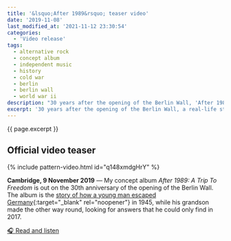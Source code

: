 ```yaml
---
title: '&lsquo;After 1989&rsquo; teaser video'
date: '2019-11-08'
last_modified_at: '2021-11-12 23:30:54'
categories:
  - 'Video release'
tags:
  - alternative rock
  - concept album
  - independent music
  - history
  - cold war
  - berlin
  - berlin wall
  - world war ii
description: "30 years after the opening of the Berlin Wall, 'After 1989' is a real-life story about imprisonment and liberty. Watch the video teaser."
excerpt: '30 years after the opening of the Berlin Wall, a real-life story about imprisonment and liberty. Between two wars and three generations.'
---
```

<p class="lead">{{ page.excerpt }}</p>

## Official video teaser

{% include pattern-video.html id="q148xmdgHrY" %}

**Cambridge, 9 November 2019** — My concept album _After 1989: A Trip To Freedom_ is out on the 30th anniversary of the opening of the Berlin Wall. The album is the [story of how a young man escaped Germany](https://medium.com/lessons-from-history/a-trip-to-freedom-from-berlin-to-berlin-e9725231eb2e){:target="_blank" rel="noopener"} in 1945, while his grandson made the other way round, looking for answers that he could only find in 2017.

<div class="text-center mt-5 py-3">
  <a class="btn btn-lg btn-m2m btn-m2m-cta fw-bold" href="/work/original-music-productions/after-1989/" title="Read the story and listen to the album">🎧 <span class="initialism ps-2">Read and listen</span></a>
</div>